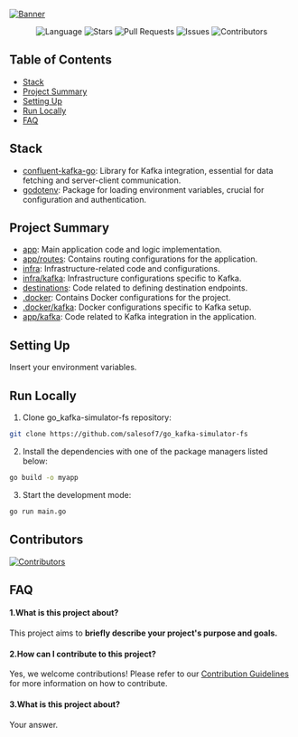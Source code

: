 [![Banner](/placeholder.jpg)](https://github.com/xavimondev/supaplay)
<p align="center">
  <img src="https://img.shields.io/github/languages/top/salesof7/go_kafka-simulator-fs "Language"" alt=" Language" />
  <img src="https://img.shields.io/github/stars/salesof7/go_kafka-simulator-fs "Stars"" alt=" Stars" />
  <img src="https://img.shields.io/github/issues-pr/salesof7/go_kafka-simulator-fs "Pull Requests"" alt=" Pull Requests" />
  <img src="https://img.shields.io/github/issues/salesof7/go_kafka-simulator-fs "Issues"" alt=" Issues" />
  <img src="https://img.shields.io/github/contributors/salesof7/go_kafka-simulator-fs "Contributors"" alt=" Contributors" />
</p>

## Table of Contents

- [Stack](#stack)
- [Project Summary](#project-summary)
- [Setting Up](#setting-up)
- [Run Locally](#run-locally)
- [FAQ](#faq)

## Stack

- [confluent-kafka-go](https://github.com/confluentinc/confluent-kafka-go): Library for Kafka integration, essential for data fetching and server-client communication.
- [godotenv](https://github.com/joho/godotenv): Package for loading environment variables, crucial for configuration and authentication.

## Project Summary

- [app](app): Main application code and logic implementation.
- [app/routes](app/routes): Contains routing configurations for the application.
- [infra](infra): Infrastructure-related code and configurations.
- [infra/kafka](infra/kafka): Infrastructure configurations specific to Kafka.
- [destinations](destinations): Code related to defining destination endpoints.
- [.docker](.docker): Contains Docker configurations for the project.
- [.docker/kafka](.docker/kafka): Docker configurations specific to Kafka setup.
- [app/kafka](app/kafka): Code related to Kafka integration in the application.

## Setting Up

Insert your environment variables.

## Run Locally

1. Clone go_kafka-simulator-fs repository:  
```bash  
git clone https://github.com/salesof7/go_kafka-simulator-fs  
```
2. Install the dependencies with one of the package managers listed below:  
```bash  
go build -o myapp  
```
3. Start the development mode:  
```bash  
go run main.go  
```

## Contributors

[![Contributors](https://contrib.rocks/image?repo=salesof7/go_kafka-simulator-fs)](https://github.com/salesof7/go%5Fkafka-simulator-fs/graphs/contributors)

## FAQ

#### 1.What is this project about?

This project aims to **briefly describe your project's purpose and goals.**

#### 2.How can I contribute to this project?

Yes, we welcome contributions! Please refer to our [Contribution Guidelines](CONTRIBUTING.md) for more information on how to contribute.

#### 3.What is this project about?

Your answer.
